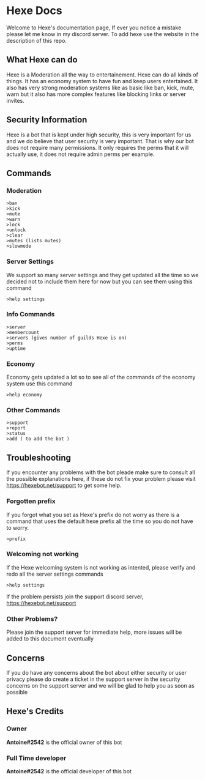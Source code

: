 # Hexe Docs
Welcome to Hexe's documentation page, If ever you notice a mistake please let me know in my discord server. To add hexe use the website in the description of this repo.

## What Hexe can do
Hexe is a Moderation all the way to entertainement. Hexe can do all kinds of things. It has an economy system to have fun and keep users entertained. It also has very strong moderation systems like as basic like ban, kick, mute, warn but it also has more complex features like blocking links or server invites.

## Security Information
Hexe is a bot that is kept under high security, this is very important for us and we do believe that user security is very important. That is why our bot does not require many permissions. It only requires the perms that it will actually use, it does not require admin perms per example.

## Commands
### Moderation

    >ban
    >kick
    >mute
    >warn
    >lock
    >unlock
    >clear
    >mutes (lists mutes)
    >slowmode

### Server Settings
We support so many server settings and they get updated all the time so we decided not to include them here for now but you can see them using this command

    >help settings

### Info Commands

    >server
    >membercount
    >servers (gives number of guilds Hexe is on)
    >perms
    >uptime

### Economy
Economy gets updated a lot so to see all of the commands of the economy system use this command

    >help economy

### Other Commands

    >support
    >report
    >status
    >add ( to add the bot )

## Troubleshooting
If you encounter any problems with the bot pleade make sure to consult all the possible explanations here, if these do not fix your problem please visit https://hexebot.net/support to get some help.

### Forgotten prefix
If you forgot what you set as Hexe's prefix do not worry as there is a command that uses the default hexe prefix all the time so you do not have to worry.

    >prefix

### Welcoming not working
If the Hexe welcoming system is not working as intented, please verify and redo all the server settings commands

    >help settings
If the problem persists join the support discord server, https://hexebot.net/support

### Other Problems?
Please join the support server for immediate help, more issues will be added to this document eventually

## Concerns
If you do have any concerns about the bot about either security or user privacy please do create a ticket in the support server in the security concerns on the support server and we will be glad to help you as soon as possible

## Hexe's Credits

### Owner
**Antoine#2542** is the official owner of this bot
### Full Time developer
**Antoine#2542** is the official developer of this bot

